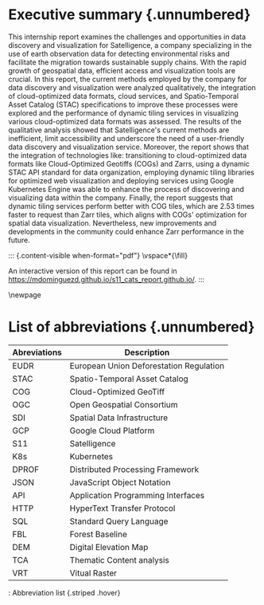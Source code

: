 # Executive summary {.unnumbered}

This internship report examines the challenges and opportunities in data discovery and visualization for Satelligence, a company specializing in the use of earth observation data for detecting environmental risks and facilitate the migration towards sustainable supply chains. With the rapid growth of geospatial data, efficient access and visualization tools are crucial. In this report, the current methods employed by the company for data discovery and visualization were analyzed qualitatively, the integration of cloud-optimized data formats, cloud services, and Spatio-Temporal Asset Catalog (STAC) specifications to improve these processes were explored and the performance of dynamic tiling services in visualizing various cloud-optimized data formats was assessed. The results of the qualitative analysis showed that Satelligence's current methods are inefficient, limit accessibility and underscore the need of a user-friendly data discovery and visualization service. Moreover, the report shows that the integration of technologies like: transitioning to cloud-optimized data formats like Cloud-Optimized Geotiffs (COGs) and Zarrs, using a dynamic STAC API standard for data organization, employing dynamic tiling libraries for optimized web visualization and deploying services using Google Kubernetes Engine was able to enhance the process of discovering and visualizing data within the company. Finally, the report suggests that dynamic tiling services perform better with COG tiles, which are 2.53 times faster to request than Zarr tiles, which aligns with COGs' optimization for spatial data visualization. Nevertheless, new improvements and developments in the community could enhance Zarr performance in the future.

::: {.content-visible when-format="pdf"}
\vspace*{\fill}

An interactive version of this report can be found in <https://mdominguezd.github.io/s11_cats_report.github.io/>.
:::

\newpage

# List of abbreviations {.unnumbered}

| **Abreviations** | **Description**                         |
|------------------|-----------------------------------------|
| EUDR             | European Union Deforestation Regulation |
| STAC             | Spatio-Temporal Asset Catalog           |
| COG              | Cloud-Optimized GeoTiff                 |
| OGC              | Open Geospatial Consortium              |
| SDI              | Spatial Data Infrastructure             |
| GCP              | Google Cloud Platform                   |
| S11              | Satelligence                            |
| K8s              | Kubernetes                              |
| DPROF            | Distributed Processing Framework        |
| JSON             | JavaScript Object Notation              |
| API              | Application Programming Interfaces      |
| HTTP             | HyperText Transfer Protocol             |
| SQL              | Standard Query Language                 |
| FBL              | Forest Baseline                         |
| DEM              | Digital Elevation Map                   |
| TCA              | Thematic Content analysis               |
| VRT              | Vitual Raster                           |

: Abbreviation list {.striped .hover}